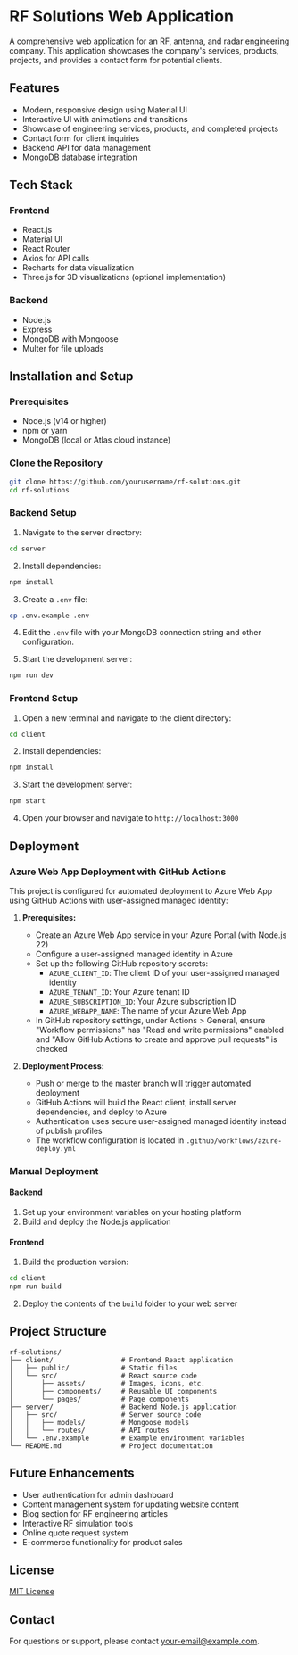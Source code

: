 # RF Solutions Web Application

A comprehensive web application for an RF, antenna, and radar engineering company. This application showcases the company's services, products, projects, and provides a contact form for potential clients.

## Features

- Modern, responsive design using Material UI
- Interactive UI with animations and transitions
- Showcase of engineering services, products, and completed projects
- Contact form for client inquiries
- Backend API for data management
- MongoDB database integration

## Tech Stack

### Frontend
- React.js
- Material UI
- React Router
- Axios for API calls
- Recharts for data visualization
- Three.js for 3D visualizations (optional implementation)

### Backend
- Node.js
- Express
- MongoDB with Mongoose
- Multer for file uploads

## Installation and Setup

### Prerequisites
- Node.js (v14 or higher)
- npm or yarn
- MongoDB (local or Atlas cloud instance)

### Clone the Repository
```bash
git clone https://github.com/yourusername/rf-solutions.git
cd rf-solutions
```

### Backend Setup
1. Navigate to the server directory:
```bash
cd server
```

2. Install dependencies:
```bash
npm install
```

3. Create a `.env` file:
```bash
cp .env.example .env
```

4. Edit the `.env` file with your MongoDB connection string and other configuration.

5. Start the development server:
```bash
npm run dev
```

### Frontend Setup
1. Open a new terminal and navigate to the client directory:
```bash
cd client
```

2. Install dependencies:
```bash
npm install
```

3. Start the development server:
```bash
npm start
```

4. Open your browser and navigate to `http://localhost:3000`

## Deployment

### Azure Web App Deployment with GitHub Actions
This project is configured for automated deployment to Azure Web App using GitHub Actions with user-assigned managed identity:

1. **Prerequisites:**
   - Create an Azure Web App service in your Azure Portal (with Node.js 22)
   - Configure a user-assigned managed identity in Azure
   - Set up the following GitHub repository secrets:
     - `AZURE_CLIENT_ID`: The client ID of your user-assigned managed identity
     - `AZURE_TENANT_ID`: Your Azure tenant ID
     - `AZURE_SUBSCRIPTION_ID`: Your Azure subscription ID
     - `AZURE_WEBAPP_NAME`: The name of your Azure Web App
   - In GitHub repository settings, under Actions > General, ensure "Workflow permissions" has "Read and write permissions" enabled and "Allow GitHub Actions to create and approve pull requests" is checked

2. **Deployment Process:**
   - Push or merge to the master branch will trigger automated deployment
   - GitHub Actions will build the React client, install server dependencies, and deploy to Azure
   - Authentication uses secure user-assigned managed identity instead of publish profiles
   - The workflow configuration is located in `.github/workflows/azure-deploy.yml`

### Manual Deployment

#### Backend
1. Set up your environment variables on your hosting platform
2. Build and deploy the Node.js application

#### Frontend
1. Build the production version:
```bash
cd client
npm run build
```

2. Deploy the contents of the `build` folder to your web server

## Project Structure

```
rf-solutions/
├── client/                 # Frontend React application
│   ├── public/             # Static files
│   └── src/                # React source code
│       ├── assets/         # Images, icons, etc.
│       ├── components/     # Reusable UI components
│       └── pages/          # Page components
├── server/                 # Backend Node.js application
│   ├── src/                # Server source code
│   │   ├── models/         # Mongoose models
│   │   └── routes/         # API routes
│   └── .env.example        # Example environment variables
└── README.md               # Project documentation
```

## Future Enhancements

- User authentication for admin dashboard
- Content management system for updating website content
- Blog section for RF engineering articles
- Interactive RF simulation tools
- Online quote request system
- E-commerce functionality for product sales

## License

[MIT License](LICENSE)

## Contact

For questions or support, please contact [your-email@example.com](mailto:your-email@example.com).